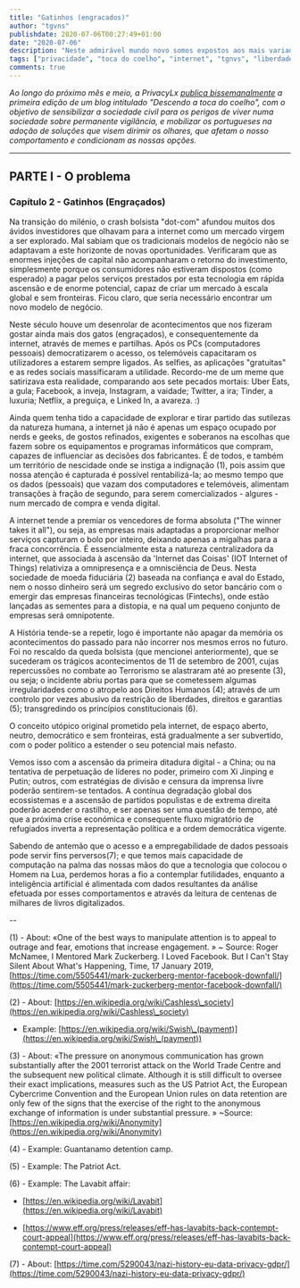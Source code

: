 ```yaml
---
title: "Gatinhos (engracados)"
author: "tgvns"
publishdate: 2020-07-06T00:27:49+01:00
date: "2020-07-06"
description: "Neste admirável mundo novo somos expostos aos mais variados estímulos e tentações, explorando a tecnologia que nos explora. O conceito utópico original prometido pela internet, de espaço aberto, neutro, democrático e sem fronteiras, está gradualmente a ser subvertido."
tags: ["privacidade", "toca do coelho", "internet", "tgnvs", "liberdade"]
comments: true
---
```


*Ao longo do próximo mês e meio, a PrivacyLx [publica bissemanalmente](/tags/toca-do-coelho/) a primeira edição de um blog intitulado "Descendo a toca do coelho", com o objetivo de sensibilizar a sociedade civil para os perigos de viver numa sociedade sobre permanente vigilância, e mobilizar os portugueses na adoção de soluções que visem dirimir os olhares, que afetam o nosso comportamento e condicionam as nossas opções.*

---

## PARTE I - O problema



### Capítulo 2 - Gatinhos (Engraçados) 


Na transição do milénio, o crash bolsista "dot-com" afundou muitos dos ávidos investidores que olhavam para a internet como um mercado virgem a ser explorado. Mal sabiam que os tradicionais modelos de negócio não se adaptavam a este horizonte de novas oportunidades. Verificaram que as enormes injeções de capital não acompanharam o retorno do investimento, simplesmente porque os consumidores não estiveram dispostos (como esperado) a pagar pelos serviços prestados por esta tecnologia em rápida ascensão e de enorme potencial, capaz de criar um mercado à escala global e sem fronteiras. Ficou claro, que seria necessário encontrar um novo modelo de negócio.



Neste século houve um desenrolar de acontecimentos que nos fizeram gostar ainda mais dos gatos (engraçados), e consequentemente da internet, através de memes e partilhas. Após os PCs (computadores pessoais) democratizarem o acesso, os telemóveis capacitaram os utilizadores a estarem sempre ligados. As selfies, as aplicações "gratuitas" e as redes sociais massificaram a utilidade. Recordo-me de um meme que satirizava esta realidade, comparando aos sete pecados mortais: Uber Eats, a gula; Facebook, a inveja, Instagram, a vaidade; Twitter, a ira; Tinder, a luxuria; Netflix, a preguiça, e Linked In, a avareza. :)



Ainda quem tenha tido a capacidade de explorar e tirar partido das sutilezas da natureza humana, a internet já não é apenas um espaço ocupado por nerds e geeks, de gostos refinados, exigentes e soberanos na escolhas que fazem sobre os equipamentos e programas informáticos que compram, capazes de influenciar as decisões dos fabricantes. É de todos, e também um território de nescidade onde se instiga a indignação (1), pois assim que nossa atenção é capturada é possível rentabilizá-la; ao mesmo tempo que os dados (pessoais) que vazam dos computadores e telemóveis, alimentam transações à fração de segundo, para serem comercializados - algures - num mercado de compra e venda digital.

A internet tende a premiar os vencedores de forma absoluta ("The winner takes it all"), ou seja, as empresas mais adaptadas a proporcionar melhor serviços capturam o bolo por inteiro, deixando apenas a migalhas para a fraca concorrência. É essencialmente esta a natureza centralizadora da internet, que associada à ascensão da 'Internet das Coisas' (IOT  Internet of Things) relativiza a omnipresença e a omnisciência de Deus. Nesta sociedade de moeda fiduciária (2) baseada na confiança e aval do Estado, nem o nosso dinheiro será um segredo exclusivo do setor bancário com o emergir das empresas financeiras tecnológicas (Fintechs), onde estão lançadas as sementes para a distopia, e na qual um pequeno conjunto de empresas será omnipotente. 



A História tende-se a repetir, logo é importante não apagar da memória os acontecimentos do passado para não incorrer nos mesmos erros no futuro. Foi no rescaldo da queda bolsista (que mencionei anteriormente), que se sucederam os trágicos acontecimentos de 11 de setembro de 2001, cujas repercussões no combate ao Terrorismo se alastraram até ao presente (3), ou seja; o incidente abriu portas para que se cometessem algumas irregularidades como o atropelo aos Direitos Humanos (4); através de um controlo por vezes abusivo da restrição de liberdades, direitos e garantias (5); transgredindo os princípios constitucionais (6).

O conceito utópico original prometido pela internet, de espaço aberto, neutro, democrático e sem fronteiras, está gradualmente a ser subvertido, com o poder político a estender o seu potencial mais nefasto.

Vemos isso com a ascensão da primeira ditadura digital - a China; ou na tentativa de perpetuação de líderes no poder, primeiro com Xi Jinping e Putin; outros, com estratégias de divisão e censura da imprensa livre poderão sentirem-se tentados. A contínua degradação global dos ecossistemas e a ascensão de partidos populistas e de extrema direita poderão acender o rastilho, e ser apenas ser uma questão de tempo, até que a próxima crise económica e consequente fluxo migratório de refugiados inverta a representação política e a ordem democrática vigente.

Sabendo de antemão que o acesso e a empregabilidade de dados pessoais pode servir fins perversos(7); e que temos mais capacidade de computação na palma das nossas mãos do que a tecnologia que colocou o Homem na Lua, perdemos horas a fio a contemplar futilidades, enquanto a inteligência artificial é alimentada com dados resultantes da análise efetuada por esses comportamentos e através da leitura de centenas de milhares de livros digitalizados.



--



(1) - About: «One of the best ways to manipulate attention is to appeal to outrage and fear, emotions that increase engagement. » ~ Source: Roger McNamee, I Mentored Mark Zuckerberg. I Loved Facebook. But I Can't Stay Silent About What's Happening, Time, 17 January 2019, [https://time.com/5505441/mark-zuckerberg-mentor-facebook-downfall/](https://time.com/5505441/mark-zuckerberg-mentor-facebook-downfall/)



(2) - About: [https://en.wikipedia.org/wiki/Cashless\_society](https://en.wikipedia.org/wiki/Cashless\_society) 

 - Example: [https://en.wikipedia.org/wiki/Swish\_(payment)](https://en.wikipedia.org/wiki/Swish\_(payment))



(3) - About: «The pressure on anonymous communication has grown substantially after the 2001 terrorist attack on the World Trade Centre and the subsequent new political climate. Although it is still difficult to oversee their exact implications, measures such as the US Patriot Act, the European Cybercrime Convention and the European Union rules on data retention are only few of the signs that the exercise of the right to the anonymous exchange of information is under substantial pressure. » ~Source: [https://en.wikipedia.org/wiki/Anonymity](https://en.wikipedia.org/wiki/Anonymity)



(4) - Example: Guantanamo detention camp.

(5) - Example: The Patriot Act.

(6) - Example: The Lavabit affair: 

 - [https://en.wikipedia.org/wiki/Lavabit](https://en.wikipedia.org/wiki/Lavabit)

 - [https://www.eff.org/press/releases/eff-has-lavabits-back-contempt-court-appeal](https://www.eff.org/press/releases/eff-has-lavabits-back-contempt-court-appeal)



(7) - About: [https://time.com/5290043/nazi-history-eu-data-privacy-gdpr/](https://time.com/5290043/nazi-history-eu-data-privacy-gdpr/)

